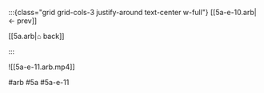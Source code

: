:::{class="grid grid-cols-3 justify-around text-center w-full"}
[[5a-e-10.arb|← prev]]

[[5a.arb|⌂ back]]

<span/>

:::

![[5a-e-11.arb.mp4]]

#arb #5a #5a-e-11

